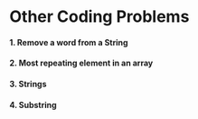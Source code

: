 # Other Coding Problems

#### 1. Remove a word from a String
#### 2. Most repeating element in an array
#### 3. Strings
#### 4. Substring
 
